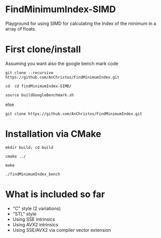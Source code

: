 # FindMinimumIndex-SIMD
Playground for using SIMD for calculating the Index of the minimum in a array of floats.
# First clone/install

Assuming you want also the google bench mark code

``git clone --recursive https://github.com/AnChristos/FindMinimumIndex.git``

``cd  cd findMinimumIndex-SIMD/``

``source buildGoogleBenchmark.sh``

else

``git clone https://github.com/AnChristos/FindMinimumIndex.git``

# Installation via CMake 

``mkdir build; cd build``

``cmake ../``

``make``

``./findMinimumIndex_bench``

# What is included so far

- "C" style (2 variations)
- "STL" style
- Using SSE intrinsics
- Using AVX2 intrinsics
- Using SSE/AVX2 via compiler vector extension
